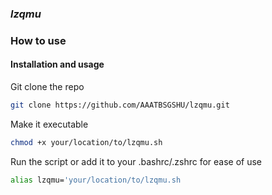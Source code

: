 ### _lzqmu_

### How to use

#### Installation and usage
Git clone the repo
```sh
git clone https://github.com/AAATBSGSHU/lzqmu.git
```
Make it executable
```sh
chmod +x your/location/to/lzqmu.sh
```
Run the script or add it to your .bashrc/.zshrc for ease of use
```sh
alias lzqmu='your/location/to/lzqmu.sh
```
